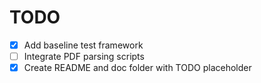 # TODO
- [x] Add baseline test framework
- [ ] Integrate PDF parsing scripts
- [x] Create README and doc folder with TODO placeholder
